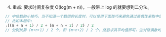 4. 重点: 要求时间复杂度 O(log(m + n))，一般带上 log 的就要想到二分法。

```js
// 中位数的小技巧，当不知道一个数组的长度时，可以使用下面技巧来避免通过奇偶性来取中位数
// 比如本题中:
;((m + n + 1) / 2 + (m + n + 2) / 2) / 2
// 分别找第 (m+n+1) / 2 个，和 (m+n+2) / 2 个，然后求其平均值即可，这对奇偶数均适用。加入 m+n 为奇数的话，那么其实 (m+n+1) / 2 和 (m+n+2) / 2 的值相等，相当于两个相同的数字相加再除以2，还是其本身。对应数组上记得要减一才是索引
```
